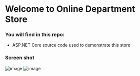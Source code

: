 # Welcome to Online Department Store

### You will find in this repo:
* ASP.NET Core source code used to demonstrate this store

### Screen shot
![image](https://user-images.githubusercontent.com/90256544/142824916-edff742a-f443-44b0-a24c-2e0d09e3eacc.png)
![image](https://user-images.githubusercontent.com/90256544/142825064-36d186e0-f9e3-4c53-8625-a302d5e42470.png)
